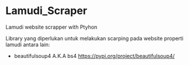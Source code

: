 # Lamudi_Scraper
Lamudi website scrapper with Ptyhon

Library yang diperlukan untuk melakukan scarping pada website properti lamudi antara lain:
- beautifulsoup4 A.K.A bs4 https://pypi.org/project/beautifulsoup4/
